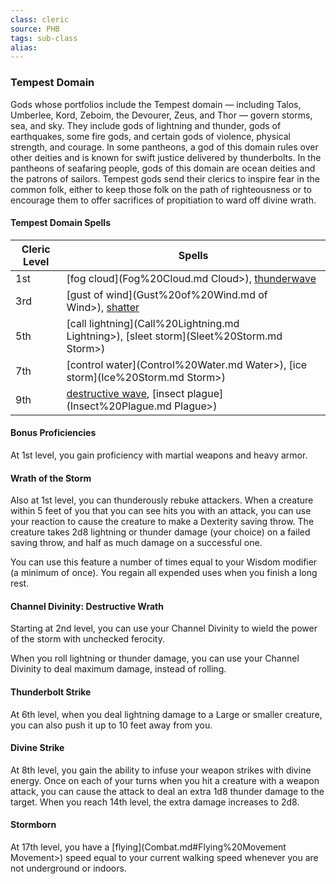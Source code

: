 ```yaml
---
class: cleric
source: PHB
tags: sub-class
alias:
---
```

### Tempest Domain

Gods whose portfolios include the Tempest domain — including Talos, Umberlee, Kord, Zeboim, the Devourer, Zeus, and Thor — govern storms, sea, and sky. They include gods of lightning and thunder, gods of earthquakes, some fire gods, and certain gods of violence, physical strength, and courage. In some pantheons, a god of this domain rules over other deities and is known for swift justice delivered by thunderbolts. In the pantheons of seafaring people, gods of this domain are ocean deities and the patrons of sailors. Tempest gods send their clerics to inspire fear in the common folk, either to keep those folk on the path of righteousness or to encourage them to offer sacrifices of propitiation to ward off divine wrath.

#### Tempest Domain Spells
|Cleric Level|Spells|
|---|---|
|1st|[fog cloud](Fog%20Cloud.md Cloud>), [thunderwave](Thunderwave.md)|
|3rd|[gust of wind](Gust%20of%20Wind.md of Wind>), [shatter](Shatter.md)|
|5th|[call lightning](Call%20Lightning.md Lightning>), [sleet storm](Sleet%20Storm.md Storm>)|
|7th|[control water](Control%20Water.md Water>), [ice storm](Ice%20Storm.md Storm>)|
|9th|[destructive wave](<Destructive Wave>), [insect plague](Insect%20Plague.md Plague>)|

#### Bonus Proficiencies

At 1st level, you gain proficiency with martial weapons and heavy armor.

#### Wrath of the Storm

Also at 1st level, you can thunderously rebuke attackers. When a creature within 5 feet of you that you can see hits you with an attack, you can use your reaction to cause the creature to make a Dexterity saving throw. The creature takes 2d8 lightning or thunder damage (your choice) on a failed saving throw, and half as much damage on a successful one.

You can use this feature a number of times equal to your Wisdom modifier (a minimum of once). You regain all expended uses when you finish a long rest.

#### Channel Divinity: Destructive Wrath

Starting at 2nd level, you can use your Channel Divinity to wield the power of the storm with unchecked ferocity.

When you roll lightning or thunder damage, you can use your Channel Divinity to deal maximum damage, instead of rolling.

#### Thunderbolt Strike

At 6th level, when you deal lightning damage to a Large or smaller creature, you can also push it up to 10 feet away from you.

#### Divine Strike

At 8th level, you gain the ability to infuse your weapon strikes with divine energy. Once on each of your turns when you hit a creature with a weapon attack, you can cause the attack to deal an extra 1d8 thunder damage to the target. When you reach 14th level, the extra damage increases to 2d8.

#### Stormborn

At 17th level, you have a [flying](Combat.md#Flying%20Movement Movement>) speed equal to your current walking speed whenever you are not underground or indoors.